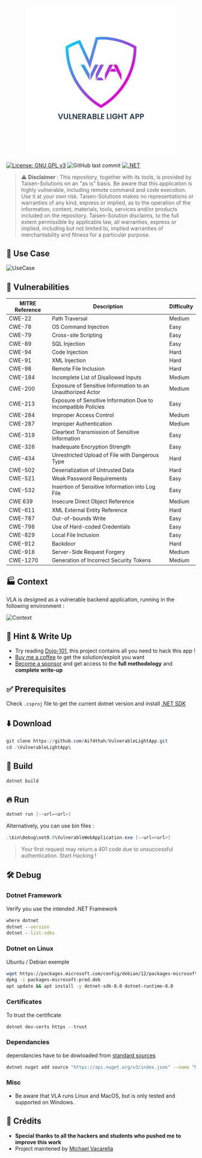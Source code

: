 <p align="center">
    <img src="./LogoVLA.png" alt="Dojo-101" style="width: 400px;" />
</p>

[![License: GNU GPL v3](https://img.shields.io/badge/License-GPLv3-blue.svg)](https://www.gnu.org/licenses/gpl-3.0)
![GitHub last commit](https://img.shields.io/github/last-commit/Aif4thah/VulnerableLightApp)
[![.NET](https://github.com/Aif4thah/VulnerableLightApp/actions/workflows/dotnet.yml/badge.svg)](https://github.com/Aif4thah/VulnerableLightApp/actions/workflows/dotnet.yml)


> ⚠️ **Disclaimer** : This repository, together with its tools, is provided by Taisen-Solutions on an "as is" basis. Be aware that this application is highly vulnerable, including remote command and code execution. Use it at your own risk. Taisen-Solutions makes no representations or warranties of any kind, express or implied, as to the operation of the information, content, materials, tools, services and/or products included on the repository. Taisen-Solution disclaims, to the full extent permissible by applicable law, all warranties, express or implied, including but not limited to, implied warranties of merchantability and fitness for a particular purpose.


## 🎱 Use Case

![UseCase](./VLAusecase.drawio.png)


## 🐞 Vulnerabilities

| MITRE Reference | Description | Difficulty |
|----|---|----|
| CWE-22 | Path Traversal | Medium |
| CWE-78 | OS Command Injection | Easy |
| CWE-79 | Cross-site Scripting | Easy  |
| CWE-89 | SQL Injection | Easy |
| CWE-94 | Code Injection| Hard |
| CWE-91 | XML Injection | Hard | 
| CWE-98 | Remote File Inclusion | Hard |
| CWE-184 | Incomplete List of Disallowed Inputs | Medium |
| CWE-200 | Exposure of Sensitive Information to an Unauthorized Actor | Medium |
| CWE-213 | Exposure of Sensitive Information Due to Incompatible Policies | Easy |
| CWE-284 | Improper Access Control | Medium |
| CWE-287 | Improper Authentication | Medium |
| CWE-319 | Cleartext Transmission of Sensitive Information | Easy |
| CWE-326 | Inadequate Encryption Strength | Easy |
| CWE-434 | Unrestricted Upload of File with Dangerous Type | Hard |
| CWE-502 | Deserialization of Untrusted Data | Hard |
| CWE-521 | Weak Password Requirements | Easy |
| CWE-532 | Insertion of Sensitive Information into Log File | Easy |
| CWE 639 | Insecure Direct Object Reference | Medium |
| CWE-611 | XML External Entity Reference | Hard |
| CWE-787 | Out-of-bounds Write | Easy |
| CWE-798 | Use of Hard-coded Credentials | Easy |
| CWE-829 | Local File Inclusion | Easy |
| CWE-912 | Backdoor | Hard |
| CWE-918 | Server-Side Request Forgery | Medium |
| CWE-1270 | Generation of Incorrect Security Tokens | Medium |


## 🏭 Context

VLA is designed as a vulnerable backend application, running in the following environment : 

![Context](./Context.png)


## 🔑 Hint & Write Up

* Try reading [Dojo-101](https://github.com/Aif4thah/Dojo-101), this project contains all you need to hack this app !
* [Buy me a coffee](https://github.com/sponsors/Aif4thah?frequency=one-time&sponsor=Aif4thah) to get the solution/exploit you want
* [Become a sponsor](https://github.com/sponsors/Aif4thah?frequency=recurring&sponsor=Aif4thah) and get access to the **full methodology** and **complete write-up**


## ✅ Prerequisites

Check `.csproj` file to get the current dotnet version and install [.NET SDK](https://dotnet.microsoft.com/en-us/download)


## ⬇️ Download

```PowerShell
git clone https://github.com/Aif4thah/VulnerableLightApp.git
cd .\VulnerableLightApp\
```


## 🔧 Build

```PowerShell
dotnet build
```


## 🔥 Run


```PowerShell
dotnet run [--url=<url>]
```

Alternatively, you can use bin files :

```PowerShell
.\bin\Debug\net8.0\VulnerableWebApplication.exe [--url=<url>]
```

> Your first request may return a 401 code due to unsuccessful authentication. Start Hacking !


## 🛠️ Debug 

### Dotnet Framework

Verify you use the intended .NET Framework

```cmd
where dotnet
dotnet --version
dotnet --list-sdks
```

### Dotnet on Linux 

Ubuntu / Debian exemple

```bash
wget https://packages.microsoft.com/config/debian/12/packages-microsoft-prod.deb -O packages-microsoft-prod.deb
dpkg -i packages-microsoft-prod.deb
apt update && apt install -y dotnet-sdk-8.0 dotnet-runtime-8.0
```


### Certificates

To trust the certificate

```PowerShell
dotnet dev-certs https --trust
```


### Dependancies

dependancies have to be dowloaded from [standard sources](https://go.microsoft.com/fwlink/?linkid=848054)

```sh
dotnet nuget add source "https://api.nuget.org/v3/index.json" --name "Microsoft"
```

### Misc

* Be aware that VLA runs Linux and MacOS, but is only tested and supported on Windows.

## 💜 Crédits

* **Special thanks to all the hackers and students who pushed me to improve this work**
* Project maintened by [Michael Vacarella](https://github.com/Aif4thah)
